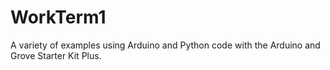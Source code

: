 # WorkTerm1
A variety of examples using Arduino and Python code with the Arduino and Grove Starter Kit Plus. 
